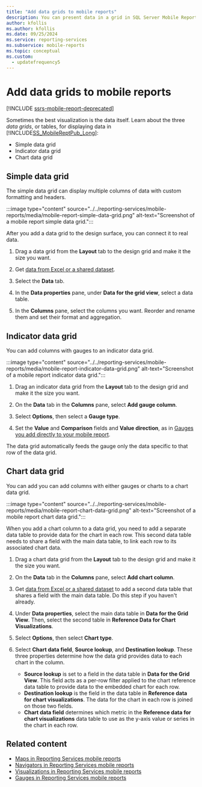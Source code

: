 ```yaml
---
title: "Add data grids to mobile reports"
description: You can present data in a grid in SQL Server Mobile Report Publisher. Choose a simple data grid, an indicator data grid, or a chart data grid.
author: kfollis
ms.author: kfollis
ms.date: 09/25/2024
ms.service: reporting-services
ms.subservice: mobile-reports
ms.topic: conceptual
ms.custom:
  - updatefrequency5
---
```

# Add data grids to mobile reports

[!INCLUDE [ssrs-mobile-report-deprecated](../../includes/ssrs-mobile-report-deprecated.md)]

Sometimes the best visualization is the data itself. Learn about the three *data grids*, or tables, for displaying data in [!INCLUDE[SS_MobileReptPub_Long](../../includes/ss-mobilereptpub-long.md)]:
* Simple data grid
* Indicator data grid
* Chart data grid

## Simple data grid
The simple data grid can display multiple columns of data with custom formatting and headers. 

:::image type="content" source="../../reporting-services/mobile-reports/media/mobile-report-simple-data-grid.png" alt-text="Screenshot of a mobile report simple data grid.":::


After you add a data grid to the design surface, you can connect it to real data.

1. Drag a data grid from the **Layout** tab to the design grid and make it the size you want.

1. Get [data from Excel or a shared dataset](../../reporting-services/mobile-reports/data-for-reporting-services-mobile-reports.md).

1. Select the **Data** tab. 

1. In the **Data properties** pane, under **Data for the grid view**, select a data table.

1. In the **Columns** pane, select the columns you want. Reorder and rename them and set their format and aggregation. 

##  Indicator data grid
You can add columns with gauges to an indicator data grid.

:::image type="content" source="../../reporting-services/mobile-reports/media/mobile-report-indicator-data-grid.png" alt-text="Screenshot of a mobile report indicator data grid.":::

1. Drag an indicator data grid from the **Layout** tab to the design grid and make it the size you want.

1. On the **Data** tab in the **Columns** pane, select **Add gauge column**. 

1. Select **Options**, then select a **Gauge type**. 

1. Set the **Value** and **Comparison** fields and **Value direction**, as in [Gauges you add directly to your mobile report](../../reporting-services/mobile-reports/add-gauges-to-mobile-reports-reporting-services.md).

The data grid automatically feeds the gauge only the data specific to that row of the data grid.  

## Chart data grid
You can add you can add columns with either gauges or charts to a chart data grid. 

:::image type="content" source="../../reporting-services/mobile-reports/media/mobile-report-chart-data-grid.png" alt-text="Screenshot of a mobile report chart data grid.":::

When you add a chart column to a data grid, you need to add a separate data table to provide data for the chart in each row. This second data table needs to share a field with the main data table, to link each row to its associated chart data. 

1. Drag a chart data grid from the **Layout** tab to the design grid and make it the size you want.

2. On the **Data** tab in the **Columns** pane, select **Add chart column**. 

3. Get [data from Excel or a shared dataset](../../reporting-services/mobile-reports/data-for-reporting-services-mobile-reports.md) to add a second data table that shares a field with the main data table. Do this step if you haven't already.

4. Under **Data properties**, select the main data table in **Data for the Grid View**. Then, select the second table in **Reference Data for Chart Visualizations**.

5. Select **Options**, then select **Chart type**.
 
6. Select **Chart data field**, **Source lookup**, and **Destination lookup**. 
   These three properties determine how the data grid provides data to each chart in the column.
   
   *   **Source lookup** is set to a field in the data table in **Data for the Grid View**. This field acts as a per-row filter applied to the chart reference data table to provide data to the embedded chart for each row. 
   * **Destination lookup** is the field in the data table in **Reference data for chart visualizations**. The data for the chart in each row is joined on those two fields.   
   * **Chart data field** determines which metric in the **Reference data for chart visualizations** data table to use as the y-axis value or series in the chart in each row.  

## Related content

- [Maps in Reporting Services mobile reports](../../reporting-services/mobile-reports/maps-in-reporting-services-mobile-reports.md)
- [Navigators in Reporting Services mobile reports](../../reporting-services/mobile-reports/add-navigators-to-reporting-services-mobile-reports.md)
- [Visualizations in Reporting Services mobile reports](../../reporting-services/mobile-reports/add-visualizations-to-reporting-services-mobile-reports.md)
- [Gauges in Reporting Services mobile reports](../../reporting-services/mobile-reports/add-gauges-to-mobile-reports-reporting-services.md)
